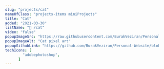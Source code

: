 ```yaml
---
slug: "projects/cat"
nameOfClass: "projects-items miniProjects"
title: "Cat"
added: "2021-03-30"
listName: "🎨 /cat"
video: "false"
popupImageSrc: "https://raw.githubusercontent.com/BurakVeziran/Personal-Website/main/static/cat.png"
popupImageAlt: "Cat pixel art"
popupGithubLink: "https://github.com/BurakVeziran/Personal-Website/blob/main/static/cat.png"
techIcons: [
        "adobephotoshop",
      ]
---
```

